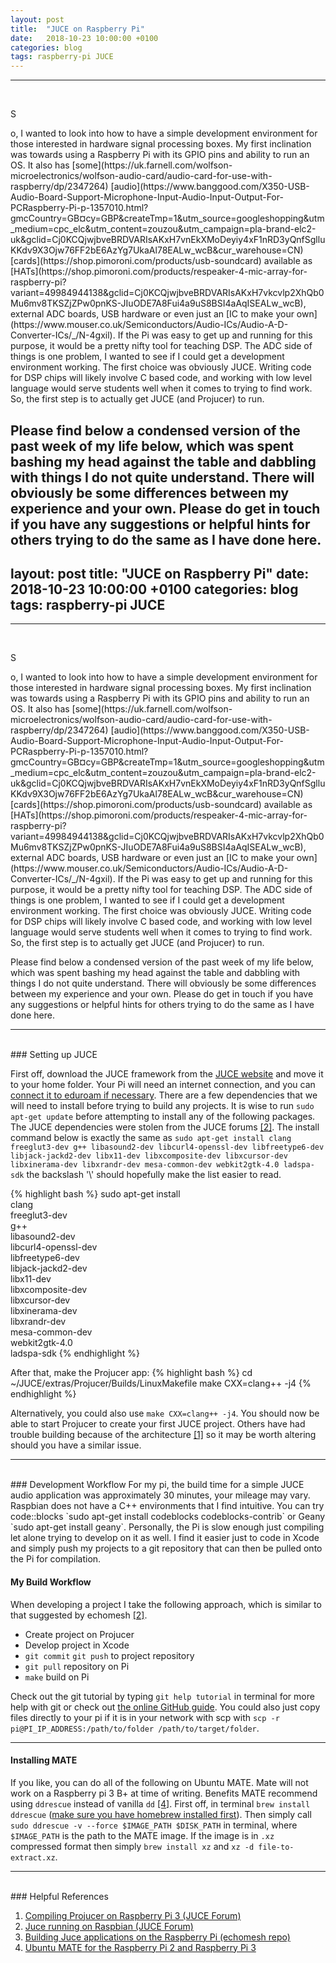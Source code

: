 ```yaml
---
layout: post
title:  "JUCE on Raspberry Pi"
date:   2018-10-23 10:00:00 +0100
categories: blog
tags: raspberry-pi JUCE
---
```

***
<br />
<p><span class="firstcharacter">S</span></p>o, I wanted to look into how to have a simple development environment for those interested in hardware signal processing boxes. My first inclination was towards using a Raspberry Pi with its GPIO pins and ability to run an OS. It also has [some](https://uk.farnell.com/wolfson-microelectronics/wolfson-audio-card/audio-card-for-use-with-raspberry/dp/2347264) [audio](https://www.banggood.com/X350-USB-Audio-Board-Support-Microphone-Input-Audio-Input-Output-For-PCRaspberry-Pi-p-1357010.html?gmcCountry=GB&currency=GBP&createTmp=1&utm_source=googleshopping&utm_medium=cpc_elc&utm_content=zouzou&utm_campaign=pla-brand-elc2-uk&gclid=Cj0KCQjwjbveBRDVARIsAKxH7vnEkXMoDeyiy4xF1nRD3yQnfSglluKKdv9X3Ojw76FF2bE6AzYg7UkaAl78EALw_wcB&cur_warehouse=CN) [cards](https://shop.pimoroni.com/products/usb-soundcard) available as [HATs](https://shop.pimoroni.com/products/respeaker-4-mic-array-for-raspberry-pi?variant=49984944138&gclid=Cj0KCQjwjbveBRDVARIsAKxH7vkcvlp2XhQb0Mu6mv8TKSZjZPw0pnKS-JIuODE7A8Fui4a9uS8BSI4aAqISEALw_wcB), external ADC boards, USB hardware or even just an [IC to make your own](https://www.mouser.co.uk/Semiconductors/Audio-ICs/Audio-A-D-Converter-ICs/_/N-4gxil). If the Pi was easy to get up and running for this purpose, it would be a pretty nifty tool for teaching DSP. The ADC side of things is one problem, I wanted to see if I could get a development environment working. The first choice was obviously JUCE. Writing code for DSP chips will likely involve C based code, and working with low level language would serve students well when it comes to trying to find work. So, the first step is to actually get JUCE (and Projucer) to run.

Please find below a condensed version of the past week of my life below, which was spent bashing my head against the table and dabbling with things I do not quite understand. There will obviously be some differences between my experience and your own. Please do get in touch if you have any suggestions or helpful hints for others trying to do the same as I have done here.
---
layout: post
title:  "JUCE on Raspberry Pi"
date:   2018-10-23 10:00:00 +0100
categories: blog
tags: raspberry-pi JUCE
---
***
<br/>
<p><span class="firstcharacter">S</span></p>o, I wanted to look into how to have a simple development environment for those interested in hardware signal processing boxes. My first inclination was towards using a Raspberry Pi with its GPIO pins and ability to run an OS. It also has [some](https://uk.farnell.com/wolfson-microelectronics/wolfson-audio-card/audio-card-for-use-with-raspberry/dp/2347264) [audio](https://www.banggood.com/X350-USB-Audio-Board-Support-Microphone-Input-Audio-Input-Output-For-PCRaspberry-Pi-p-1357010.html?gmcCountry=GB&currency=GBP&createTmp=1&utm_source=googleshopping&utm_medium=cpc_elc&utm_content=zouzou&utm_campaign=pla-brand-elc2-uk&gclid=Cj0KCQjwjbveBRDVARIsAKxH7vnEkXMoDeyiy4xF1nRD3yQnfSglluKKdv9X3Ojw76FF2bE6AzYg7UkaAl78EALw_wcB&cur_warehouse=CN) [cards](https://shop.pimoroni.com/products/usb-soundcard) available as [HATs](https://shop.pimoroni.com/products/respeaker-4-mic-array-for-raspberry-pi?variant=49984944138&gclid=Cj0KCQjwjbveBRDVARIsAKxH7vkcvlp2XhQb0Mu6mv8TKSZjZPw0pnKS-JIuODE7A8Fui4a9uS8BSI4aAqISEALw_wcB), external ADC boards, USB hardware or even just an [IC to make your own](https://www.mouser.co.uk/Semiconductors/Audio-ICs/Audio-A-D-Converter-ICs/_/N-4gxil). If the Pi was easy to get up and running for this purpose, it would be a pretty nifty tool for teaching DSP. The ADC side of things is one problem, I wanted to see if I could get a development environment working. The first choice was obviously JUCE. Writing code for DSP chips will likely involve C based code, and working with low level language would serve students well when it comes to trying to find work. So, the first step is to actually get JUCE (and Projucer) to run.

Please find below a condensed version of the past week of my life below, which was spent bashing my head against the table and dabbling with things I do not quite understand. There will obviously be some differences between my experience and your own. Please do get in touch if you have any suggestions or helpful hints for others trying to do the same as I have done here.


***
<br/>
### Setting up JUCE

First off, download the JUCE framework from the [JUCE website](https://shop.juce.com/get-juce/download) and move it to your home folder. Your Pi will need an internet connection, and you can [connect it to eduroam if necessary](https://mhamilt.github.io/blog/2018/08/29/connect-raspberry-pi-to-eduroam.html). There are a few dependencies that we will need to install before trying to build any projects. It is wise to run `sudo apt-get update` before attempting to install any of the following packages. The JUCE dependencies were stolen from the JUCE forums [\[2\]](#helpful-references). The install command below is exactly the same as `sudo apt-get install clang freeglut3-dev g++ libasound2-dev libcurl4-openssl-dev libfreetype6-dev libjack-jackd2-dev libx11-dev libxcomposite-dev libxcursor-dev libxinerama-dev libxrandr-dev mesa-common-dev webkit2gtk-4.0 ladspa-sdk` the backslash '\\' should hopefully make the list easier to read.

{% highlight bash %}
sudo apt-get install \
               clang \
       freeglut3-dev \
                 g++ \
      libasound2-dev \
libcurl4-openssl-dev \
    libfreetype6-dev \
  libjack-jackd2-dev \
          libx11-dev \
   libxcomposite-dev \
      libxcursor-dev \
     libxinerama-dev \
       libxrandr-dev \
     mesa-common-dev \
      webkit2gtk-4.0 \
          ladspa-sdk
{% endhighlight %}

After that, make the Projucer app:
{% highlight bash %}
 cd ~/JUCE/extras/Projucer/Builds/LinuxMakefile
 make CXX=clang++ -j4
{% endhighlight %}

Alternatively, you could also use `make CXX=clang++ -j4`. You should now be able to start Projucer to create your first JUCE project. Others have had trouble building because of the architecture [\[1\]](#helpful-references) so it may be worth altering should you have a similar issue.

***
<br/>
### Development Workflow
For my pi, the build time for a simple JUCE audio application was approximately 30 minutes, your mileage may vary. Raspbian does not have a C++ environments that I find intuitive. You can try code::blocks `sudo apt-get install codeblocks codeblocks-contrib` or Geany `sudo apt-get install geany`. Personally, the Pi is slow enough just compiling let alone trying to develop on it as well. I find it easier just to code in Xcode and simply push my projects to a git repository that can then be pulled onto the Pi for compilation.

#### My Build Workflow
When developing a project I take the following approach, which is similar to that suggested by echomesh [\[2\]](#helpful-references).

- Create project on Projucer
- Develop project in Xcode
- `git commit` `git push` to project repository
- `git pull` repository on Pi
- `make` build on Pi

Check out the git tutorial by typing `git help tutorial` in terminal for more help with git or check out [the online GitHub guide](https://help.github.com/categories/setup/). You could also just copy files directly to your pi if it is in your network with scp with `scp -r pi@PI_IP_ADDRESS:/path/to/folder /path/to/target/folder`.

***

#### Installing MATE
If you like, you can do all of the following on Ubuntu MATE. Mate will not work on a Raspberry pi 3 B+ at time of writing. Benefits
MATE recommend using `ddrescue` instead of vanilla `dd` [\[4\]](#helpful-references). First off, in terminal `brew install ddrescue` ([make sure you have homebrew installed first](https://brew.sh)). Then simply call `sudo ddrescue -v --force $IMAGE_PATH $DISK_PATH` in terminal, where `$IMAGE_PATH` is the path to the MATE image. If the image is in `.xz` compressed format then simply `brew install xz` and `xz -d file-to-extract.xz`.

***
<br/>
### Helpful References

1. [Compiling Projucer on Raspberry Pi 3 (JUCE Forum)](https://forum.juce.com/t/using-projucer-compiling-for-raspberry-pi-3/17999)
2. [Juce running on Raspbian (JUCE Forum)](https://forum.juce.com/t/juce-running-on-raspbian-raspberry-pi/23321)
3. [Building Juce applications on the Raspberry Pi (echomesh repo)](https://github.com/rec/echomesh/blob/master/documentation/Building%20Juce%20applications%20on%20the%20Raspberry%20Pi.md)
4. [Ubuntu MATE for the Raspberry Pi 2 and Raspberry Pi 3](https://ubuntu-mate.org/raspberry-pi/)
